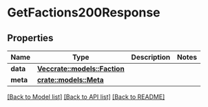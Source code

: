 # GetFactions200Response

## Properties

Name | Type | Description | Notes
------------ | ------------- | ------------- | -------------
**data** | [**Vec<crate::models::Faction>**](Faction.md) |  | 
**meta** | [**crate::models::Meta**](Meta.md) |  | 

[[Back to Model list]](../README.md#documentation-for-models) [[Back to API list]](../README.md#documentation-for-api-endpoints) [[Back to README]](../README.md)


